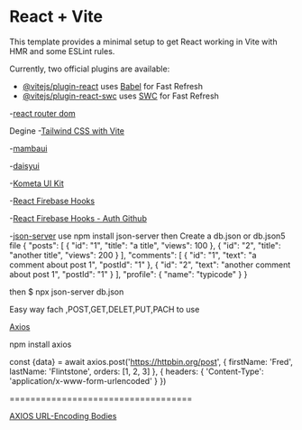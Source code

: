 # React + Vite

This template provides a minimal setup to get React working in Vite with HMR and some ESLint rules.

Currently, two official plugins are available:

- [@vitejs/plugin-react](https://github.com/vitejs/vite-plugin-react/blob/main/packages/plugin-react/README.md) uses [Babel](https://babeljs.io/) for Fast Refresh
- [@vitejs/plugin-react-swc](https://github.com/vitejs/vite-plugin-react-swc) uses [SWC](https://swc.rs/) for Fast Refresh



-[react router dom](https://reactrouter.com/en/main/start/tutorial)




Degine
-[Tailwind CSS with Vite](https://tailwindcss.com/docs/guides/vite)

-[mambaui](https://www.mambaui.com/components)

-[daisyui](https://daisyui.com/)

-[Kometa UI Kit](https://kitwind.io/products/kometa/components)





-[React Firebase Hooks ](https://www.npmjs.com/package/react-firebase-hooks/v/1.2.1#Auth)

-[React Firebase Hooks - Auth Github](https://github.com/CSFrequency/react-firebase-hooks/tree/master/auth#usesignout)

-[json-server](https://www.npmjs.com/package/json-server)
use
npm install json-server
then
Create a db.json or db.json5 file
{
  "posts": [
    { "id": "1", "title": "a title", "views": 100 },
    { "id": "2", "title": "another title", "views": 200 }
  ],
  "comments": [
    { "id": "1", "text": "a comment about post 1", "postId": "1" },
    { "id": "2", "text": "another comment about post 1", "postId": "1" }
  ],
  "profile": {
    "name": "typicode"
  }
}

then
$ npx json-server db.json


Easy way fach ,POST,GET,DELET,PUT,PACH to use


[Axios](https://axios-http.com/docs/intro)


npm install axios



const {data} = await axios.post('https://httpbin.org/post', {
    firstName: 'Fred',
    lastName: 'Flintstone',
    orders: [1, 2, 3]
  }, {
    headers: {
      'Content-Type': 'application/x-www-form-urlencoded'
    }
})


===================================

[AXIOS URL-Encoding Bodies](https://axios-http.com/docs/urlencoded)